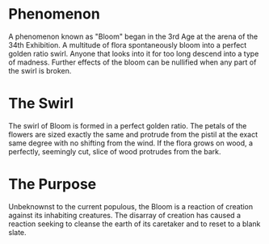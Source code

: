 # Phenomenon
A phenomenon known as "Bloom" began in the 3rd Age at the arena of the 34th Exhibition. A multitude of flora spontaneously bloom into a perfect golden ratio swirl. Anyone that looks into it for too long descend into a type of madness. Further effects of the bloom can be nullified when any part of the swirl is broken.
# The Swirl
The swirl of Bloom is formed in a perfect golden ratio. The petals of the flowers are sized exactly the same and protrude from the pistil at the exact same degree with no shifting from the wind. If the flora grows on wood, a perfectly, seemingly cut, slice of wood protrudes from the bark.

# The Purpose
Unbeknownst to the current populous, the Bloom is a reaction of creation against its inhabiting creatures. The disarray of creation has caused a reaction seeking to cleanse the earth of its caretaker and to reset to a blank slate.